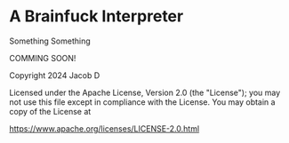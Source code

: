 # A Brainfuck Interpreter

Something Something

COMMING SOON!

 
 
 
Copyright 2024 Jacob D

Licensed under the Apache License, Version 2.0 (the "License");
you may not use this file except in compliance with the License.
You may obtain a copy of the License at

https://www.apache.org/licenses/LICENSE-2.0.html
